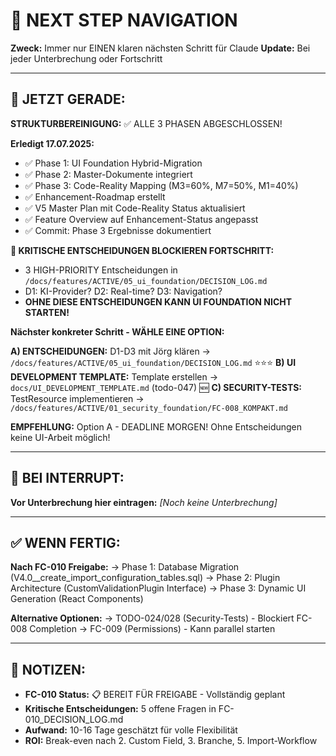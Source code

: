 # 🧭 NEXT STEP NAVIGATION

**Zweck:** Immer nur EINEN klaren nächsten Schritt für Claude
**Update:** Bei jeder Unterbrechung oder Fortschritt

---

## 🎯 JETZT GERADE:

**STRUKTURBEREINIGUNG:** ✅ ALLE 3 PHASEN ABGESCHLOSSEN!

**Erledigt 17.07.2025:**
- ✅ Phase 1: UI Foundation Hybrid-Migration 
- ✅ Phase 2: Master-Dokumente integriert
- ✅ Phase 3: Code-Reality Mapping (M3=60%, M7=50%, M1=40%)
- ✅ Enhancement-Roadmap erstellt
- ✅ V5 Master Plan mit Code-Reality Status aktualisiert
- ✅ Feature Overview auf Enhancement-Status angepasst
- ✅ Commit: Phase 3 Ergebnisse dokumentiert

**🚨 KRITISCHE ENTSCHEIDUNGEN BLOCKIEREN FORTSCHRITT:**
- 3 HIGH-PRIORITY Entscheidungen in `/docs/features/ACTIVE/05_ui_foundation/DECISION_LOG.md`
- D1: KI-Provider? D2: Real-time? D3: Navigation?
- **OHNE DIESE ENTSCHEIDUNGEN KANN UI FOUNDATION NICHT STARTEN!**

**Nächster konkreter Schritt - WÄHLE EINE OPTION:**

**A) ENTSCHEIDUNGEN:** D1-D3 mit Jörg klären → `/docs/features/ACTIVE/05_ui_foundation/DECISION_LOG.md` ⭐⭐⭐
**B) UI DEVELOPMENT TEMPLATE:** Template erstellen → `docs/UI_DEVELOPMENT_TEMPLATE.md` (todo-047) 🆕
**C) SECURITY-TESTS:** TestResource implementieren → `/docs/features/ACTIVE/01_security_foundation/FC-008_KOMPAKT.md`

**EMPFEHLUNG:** Option A - DEADLINE MORGEN! Ohne Entscheidungen keine UI-Arbeit möglich!

---

## 🚨 BEI INTERRUPT:

**Vor Unterbrechung hier eintragen:**
_[Noch keine Unterbrechung]_

---

## ✅ WENN FERTIG:

**Nach FC-010 Freigabe:**
→ Phase 1: Database Migration (V4.0__create_import_configuration_tables.sql)
→ Phase 2: Plugin Architecture (CustomValidationPlugin Interface)
→ Phase 3: Dynamic UI Generation (React Components)

**Alternative Optionen:**
→ TODO-024/028 (Security-Tests) - Blockiert FC-008 Completion
→ FC-009 (Permissions) - Kann parallel starten

---

## 📝 NOTIZEN:

- **FC-010 Status:** 📋 BEREIT FÜR FREIGABE - Vollständig geplant
- **Kritische Entscheidungen:** 5 offene Fragen in FC-010_DECISION_LOG.md
- **Aufwand:** 10-16 Tage geschätzt für volle Flexibilität
- **ROI:** Break-even nach 2. Custom Field, 3. Branche, 5. Import-Workflow